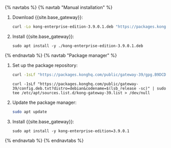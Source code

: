 {% navtabs %}
{% navtab "Manual installation" %}
1. Download {{site.base_gateway}}:
   ```sh
   curl -Lo kong-enterprise-edition-3.9.0.1.deb "https://packages.konghq.com/public/gateway-39/deb/ubuntu/pool/noble/main/k/ko/kong-enterprise-edition_3.9.0.1/kong-enterprise-edition_3.9.0.1_$(dpkg --print-architecture).deb"
   ```

2. Install {{site.base_gateway}}:
   ```
   sudo apt install -y ./kong-enterprise-edition-3.9.0.1.deb
   ```

{% endnavtab %}
{% navtab "Package manager" %}
1. Set up the package repository:
   ```sh
   curl -1sLf "https://packages.konghq.com/public/gateway-39/gpg.B9DCD032B1696A89.key" |  gpg --dearmor | sudo tee /usr/share/keyrings/kong-gateway-39-archive-keyring.gpg > /dev/null
   ```

   ```
   curl -1sLf "https://packages.konghq.com/public/gateway-39/config.deb.txt?distro=debian&codename=$(lsb_release -sc)" | sudo tee /etc/apt/sources.list.d/kong-gateway-39.list > /dev/null
   ```

2. Update the package manager:

    ```sh
    sudo apt update
    ```

3. Install {{site.base_gateway}}:
   ```
   sudo apt install -y kong-enterprise-edition=3.9.0.1
   ```
   
{% endnavtab %}
{% endnavtabs %}